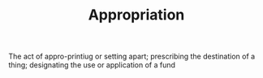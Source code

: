 ---
title: Appropriation
letter: A
permalink: "/definitions/bld-appropriation.html"
body: The act of appro-printiug or setting apart; prescribing the destination of a
  thing; designating the use or application of a fund
published_at: '2018-07-07'
source: Black's Law Dictionary 2nd Ed (1910)
layout: post
---